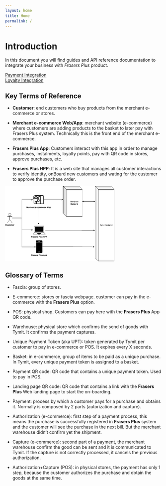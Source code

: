 ```yaml
---
layout: home
title: Home
permalink: /
---
```


<div style="display:none;">
  Frasers plus developer documentation
</div>


# Introduction

In this document you will find guides and API reference documentation to integrate your business with _Frasers Plus_ product.

 [Payment Integration](/pay/)  
 [Loyalty Integration](/loyalty/)   


## Key Terms of Reference

- **Customer**: end customers who buy products from the merchant e-commerce or stores.

- **Merchant e-commerce Web/App**: merchant website (e-commerce) where customers are adding products to the basket to later pay with Frasers Plus system. Technically this is the front end of the merchant e-commerce.

- **Frasers Plus App**: Customers interact with this app in order to manage purchases, instalments, loyalty points, pay with QR code in stores, approve purchases, etc.

- **Frasers Plus HPP**: It is a web site that manages all customer interactions to verify identity, onBoard new customers and wating for the customer to approve the purchase order.

![](assets/images/pay/Picture1.png)

## Glossary of Terms

- Fascia: group of stores.

- E-commerce: stores or fascia webpage. customer can pay in the e-commerce with the **Frasers Plus** option.

- POS: physical shop. Customers can pay here with the **Frasers Plus** App QR code.

- Warehouse: physical store which confirms the send of goods with Tymit. It confirms the payment captures.

- Unique Payment Token (aka UPT): token generated by Tymit per customer to pay in e-commerce or POS. It expires every X seconds.

- Basket: in e-commerce, group of items to be paid as a unique purchase. In Tymit, every unique payment token is assigned to a basket.

- Payment QR code: QR code that contains a unique payment token. Used to pay in POS.

- Landing page QR code: QR code that contains a link with the **Frasers Plus** Web landing page to start the on-boarding.

- Payment: process by which a customer pays for a purchase and obtains it. Normally is composed by 2 parts (autorization and capture).

- Authorization (e-commerce): first step of a payment process, this means the purchase is successfully registered in **Frasers Plus** system and the customer will see the purchase in the next bill. But the merchant warehouse didn’t confirm yet the shipment.

- Capture (e-commerce): second part of a payment, the merchant warehouse confirm the good can be sent and it is communicated to Tymit. If the capture is not correctly processed, it cancels the previous authorization.

- Authorization+Capture (POS): in physical stores, the payment has only 1 step, because the customer authorizes the purchase and obtain the goods at the same time.
